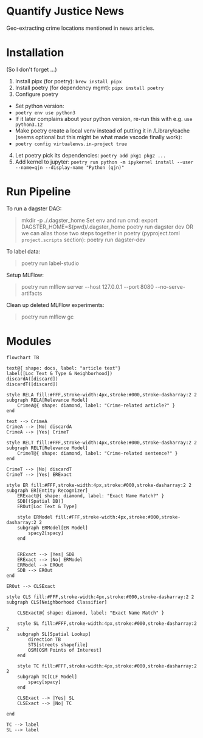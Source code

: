 # Quantify Justice News

Geo-extracting crime locations mentioned in news articles.

# Installation

(So I don't forget ...)

1. Install pipx (for poetry): `brew install pipx`
2. Install poetry (for dependency mgmt): `pipx install poetry`
3. Configure poetry
- Set python version:
- `poetry env use python3` 
-  If it later complains about your python version, re-run this with e.g. `use python3.12`
-  Make poetry create a local venv instead of putting it in /Library/cache (seems optional but this might be what made vscode finally work):
- `poetry config virtualenvs.in-project true`
4. Let poetry pick its dependencies: `poetry add pkg1 pkg2 ...`
5. Add kernel to jupyter: `poetry run python -m ipykernel install --user --name=qjn --display-name "Python (qjn)"`

# Run Pipeline

To run a dagster DAG:
> mkdir -p ./.dagster_home
Set env and run cmd:
> export DAGSTER_HOME=$(pwd)/.dagster_home
> poetry run dagster dev
OR we can alias those two steps together in poetry (pyproject.toml `project.scripts` section):
> poetry run dagster-dev

To label data:
> poetry run label-studio

Setup MLFlow:
> poetry run mlflow server --host 127.0.0.1 --port 8080 --no-serve-artifacts

Clean up deleted MLFlow experiments:
> poetry run mlflow gc


# Modules

```mermaid
flowchart TB

text@{ shape: docs, label: "article text"}
label([Loc Text & Type & Neighborhood])
discardA([discard])
discardT([discard])

style RELA fill:#FFF,stroke-width:4px,stroke:#000,stroke-dasharray:2 2
subgraph RELA[Relevance Model]
    CrimeA@{ shape: diamond, label: "Crime-related article?" }
end

text --> CrimeA
CrimeA --> |No| discardA
CrimeA --> |Yes| CrimeT

style RELT fill:#FFF,stroke-width:4px,stroke:#000,stroke-dasharray:2 2
subgraph RELT[Relevance Model]
    CrimeT@{ shape: diamond, label: "Crime-related sentence?" }
end

CrimeT --> |No| discardT
CrimeT --> |Yes| ERExact

style ER fill:#FFF,stroke-width:4px,stroke:#000,stroke-dasharray:2 2
subgraph ER[Entity Recognizer]
    ERExact@{ shape: diamond, label: "Exact Name Match?" }
    SDB[(Spatial DB)]
    EROut[Loc Text & Type]

    style ERModel fill:#FFF,stroke-width:4px,stroke:#000,stroke-dasharray:2 2
    subgraph ERModel[ER Model]
        spacy2[spacy]
    end


    ERExact --> |Yes| SDB
    ERExact --> |No| ERModel
    ERModel --> EROut
    SDB --> EROut
end

EROut --> CLSExact

style CLS fill:#FFF,stroke-width:4px,stroke:#000,stroke-dasharray:2 2
subgraph CLS[Neighborhood Classifier]
    
    CLSExact@{ shape: diamond, label: "Exact Name Match" }
    
    style SL fill:#FFF,stroke-width:4px,stroke:#000,stroke-dasharray:2 2
    subgraph SL[Spatial Lookup]
        direction TB
        STS[streets shapefile]
        OSM[OSM Points of Interest]
    end

    style TC fill:#FFF,stroke-width:4px,stroke:#000,stroke-dasharray:2 2
    subgraph TC[CLF Model]
        spacy[spacy]
    end

    CLSExact --> |Yes| SL
    CLSExact --> |No| TC

end

TC --> label
SL --> label

```

<!-- # Project Structure

```
project/
├── data/
│   ├── raw/
│   │   ├── articles/
│   │   │   └── (input text files)
│   │   ├── shapefiles/
│   │   │   └── streets/
│   │   │       └── (streets shapefile files)
│   │   └── osm/
│   │       └── (OSM Points of Interest files)
│   ├── processed/
│   │   ├── spatial_db/
│   │   │   └── (spatial database files, e.g., GeoJSON, SQLite)
│   │   ├── er_model/
│   │   │   └── (saved spacy model files)
│   │   └── clf_model/
│   │       └── (saved spacy model files)
├── models/
│   ├── entity_recognizer/
│   │   ├── (saved ER model files)
│   └── neighborhood_classifier/
│       ├── (saved CLF model files)
├── scripts/
│   ├── entity_recognizer.py
│   ├── neighborhood_classifier.py
│   ├── spatial_db_builder.py
│   ├── data_processor.py
│   ├── main.py
├── notebooks/
│   ├── data_exploration.ipynb
│   ├── model_training_er.ipynb
│   ├── model_training_clf.ipynb
├── requirements.txt
├── README.md
```

# Project Structure Dagster

```
project/
├── data/
│   ├── raw/
│   │   ├── articles/
│   │   │   └── (input text files)
│   │   ├── shapefiles/
│   │   │   └── streets/
│   │   │       └── (streets shapefile files)
│   │   └── osm/
│   │       └── (OSM Points of Interest files)
│   ├── processed/
│   │   ├── spatial_db/
│   │   │   └── (spatial database files, e.g., GeoJSON, SQLite)
│   │   ├── er_model/
│   │   │   └── (saved spacy model files)
│   │   └── clf_model/
│   │       └── (saved spacy model files)
├── models/
│   ├── entity_recognizer/
│   │   ├── (saved ER model files)
│   └── neighborhood_classifier/
│       ├── (saved CLF model files)
├── pipelines/
│   ├── spatial_db_pipeline.py
│   ├── er_pipeline.py
│   ├── clf_pipeline.py
│   ├── full_pipeline.py
├── resources/
│   ├── spatial_db_resource.py
│   ├── er_model_resource.py
│   ├── clf_model_resource.py
│   ├── data_paths.py
├── scripts/
│   ├── entity_recognizer.py (may be refactored into Dagster ops)
│   ├── neighborhood_classifier.py (may be refactored into Dagster ops)
│   ├── spatial_db_builder.py (may be refactored into Dagster ops)
│   ├── data_processor.py (may be refactored into Dagster ops)
│   ├── main.py (Dagster CLI entry point)
├── notebooks/
│   ├── data_exploration.ipynb
│   ├── model_training_er.ipynb
│   ├── model_training_clf.ipynb
├── requirements.txt
├── pyproject.toml (for build/dependency management)
├── dagster.yaml (Dagster configuration)
├── README.md
```
 -->
